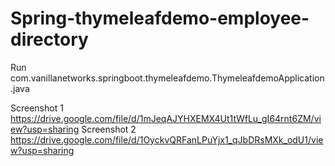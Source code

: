 # Spring-thymeleafdemo-employee-directory
Run                     com.vanillanetworks.springboot.thymeleafdemo.ThymeleafdemoApplication.java


Screenshot 1             https://drive.google.com/file/d/1mJeqAJYHXEMX4Ut1tWfLu_gI64rnt6ZM/view?usp=sharing 
Screenshot 2             https://drive.google.com/file/d/1OyckvQRFanLPuYjx1_qJbDRsMXk_odU1/view?usp=sharing 
